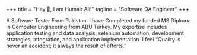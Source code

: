 +++
title = "Hey 👋, I am Humair Ali!"
tagline = "Software QA Engineer"
+++

A Software Tester From Pakistan. I have Completed my funded MS Diploma in Computer Engineering from ABU Turkey. My expertise includes application testing and data analysis, selenium automation, development strategies, integration, and application implementation. I feel “Quality is never an accident; it always the result of efforts.”
